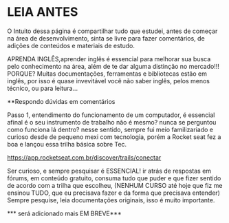 # LEIA ANTES


O Intuito dessa página é compartilhar tudo que estudei, antes de começar na área de desenvolvimento, sinta se livre para fazer comentários, de adições de conteúdos e materiais de estudo.

APRENDA INGLÊS,aprender inglês é essencial para melhorar sua busca pelo conhecimento na área, além de te dar alguma distinção no mercado!!!
PORQUE? Muitas documentações, ferramentas e bibliotecas estão em inglês, por isso é quase invevitável você não saber inglês, pelos menos técnico, ou para leitura...


**Respondo dúvidas em comentários



Passo 1, entendimento do funcionamento de um computador, é essencial afinal é o seu instrumento de trabalho não é mesmo? nunca se perguntou como funciona lá dentro?
nesse sentido, sempre fui meio familizariado e curioso desde de pequeno mexi com tecnologia, porém a Rocket seat fez a boa e lançou essa trilha básica sobre Tec.

https://app.rocketseat.com.br/discover/trails/conectar

Ser curioso, e sempre pesquisar é ESSENCIAL! ir atrás de respostas em fórums, em conteúdo gratuito, consuma tudo que puder e que fizer sentido de acordo com a trilha que escolheu, (NENHUM CURSO até hoje que fiz me ensinou TUDO, que eu precisava fazer e da forma que precisava entender)
Sempre pesquise, leia documentações originais, isso é muito importante.

*** será adicionado mais EM BREVE***
